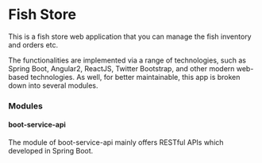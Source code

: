 # Fish Store
This is a fish store web application that you can manage the fish inventory and orders etc.

The functionalities are implemented via a range of technologies, such as Spring Boot, Angular2, ReactJS, Twitter Bootstrap, and other modern web-based technologies. As well, for better maintainable, this app is broken down into several modules.

### Modules
#### boot-service-api 
The module of boot-service-api mainly offers RESTful APIs which developed in Spring Boot.
